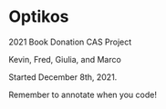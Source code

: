 # Optikos
2021 Book Donation CAS Project

Kevin, Fred, Giulia, and Marco

Started December 8th, 2021.

Remember to annotate when you code!